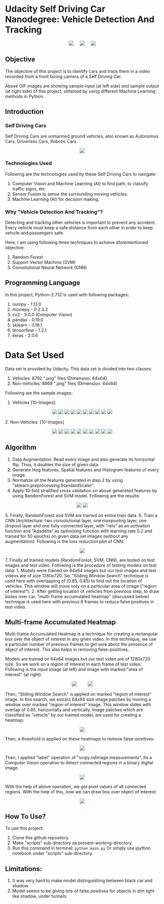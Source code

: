 # Udacity Self Driving Car Nanodegree: Vehicle Detection And Tracking

<p align="center">
<img src="https://github.com/sansinghsanjay/udacity_self_driving_car_vehicle_detection_and_tracking/blob/master/sample_input_output/sample_input.gif">
&nbsp &nbsp
<img src="https://github.com/sansinghsanjay/udacity_self_driving_car_vehicle_detection_and_tracking/blob/master/technologies_used/technologies_used.png">
&nbsp &nbsp
<img src="https://github.com/sansinghsanjay/udacity_self_driving_car_vehicle_detection_and_tracking/blob/master/sample_input_output/sample_output.gif">
</p>

## Objective
The objective of this project is to identify cars and track them in a video recorded from a front facing camera of a Self Driving Car.

Above GIF images are showing sample input (at left side) and sample output (at right side) of this project, obtained by using different Machine Learning methods in Python.

## Introduction

### Self Driving Cars
Self Driving Cars are unmanned ground vehicles, also known as Autonomus Cars, Driverless Cars, Robotic Cars. 
<p align="center">
<img src="https://github.com/sansinghsanjay/udacity_self_driving_car_vehicle_detection_and_tracking/blob/master/images/self-driving-car.jpg">
</p>

### Technologies Used
Following are the technologies used by these Self Driving Cars to navigate:
1. Computer Vision and Machine Learning (AI) to find path, to classify traffic signs, etc.
2. Sensor Fusion to sense the surrounding moving vehicles.
3. Machine Learning (AI) for decision making.

### Why "Vehicle Detection And Tracking"?
Detecting and tracking other vehicles is important to prevent any accident. Every vehicle must keep a safe distance from each other in order to keep vehicle and passengers safe.

Here, I am using following three techniques to achieve aforementioned objective:
1. Random Forest
2. Support Vector Machine (SVM)
3. Convolutional Neural Network (CNN)

## Programming Language
In this project, Python-2.7.12 is used with following packages:
1. numpy - 1.13.0
2. moviepy - 0.2.3.2
3. cv2 - 3.0.0 (Computer Vision)
4. pandas - 0.19.0
5. sklearn - 0.18.1
6. tensorflow - 1.2.1
7. keras - 2.0.6

# Data Set Used
Data set is provided by Udacity. This data set is divided into two classes:
1. Vehicles: 8792 ".png" files (Dimension: 64x64)
2. Non-Vehicles: 8968 ".png" files (Dimension: 64x64)

Following are the sample images:
1. Vehicles [10-Images]:
<p align="center">
<img src="https://github.com/sansinghsanjay/udacity_self_driving_car_vehicle_detection_and_tracking/blob/master/sample_data/vehicle/image0007.png">
<img src="https://github.com/sansinghsanjay/udacity_self_driving_car_vehicle_detection_and_tracking/blob/master/sample_data/vehicle/image0036.png">
<img src="https://github.com/sansinghsanjay/udacity_self_driving_car_vehicle_detection_and_tracking/blob/master/sample_data/vehicle/image0067.png">
<img src="https://github.com/sansinghsanjay/udacity_self_driving_car_vehicle_detection_and_tracking/blob/master/sample_data/vehicle/image0194.png">
<img src="https://github.com/sansinghsanjay/udacity_self_driving_car_vehicle_detection_and_tracking/blob/master/sample_data/vehicle/image0214.png">
<img src="https://github.com/sansinghsanjay/udacity_self_driving_car_vehicle_detection_and_tracking/blob/master/sample_data/vehicle/image0305.png">
<img src="https://github.com/sansinghsanjay/udacity_self_driving_car_vehicle_detection_and_tracking/blob/master/sample_data/vehicle/image0750.png">
<img src="https://github.com/sansinghsanjay/udacity_self_driving_car_vehicle_detection_and_tracking/blob/master/sample_data/vehicle/image0843.png">
<img src="https://github.com/sansinghsanjay/udacity_self_driving_car_vehicle_detection_and_tracking/blob/master/sample_data/vehicle/image0876.png">
<img src="https://github.com/sansinghsanjay/udacity_self_driving_car_vehicle_detection_and_tracking/blob/master/sample_data/vehicle/image0887.png">
</p>
2. Non-Vehicles: [10-Images]
<p align="center">
<img src="https://github.com/sansinghsanjay/udacity_self_driving_car_vehicle_detection_and_tracking/blob/master/sample_data/non_vehicle/extra1729.png">
<img src="https://github.com/sansinghsanjay/udacity_self_driving_car_vehicle_detection_and_tracking/blob/master/sample_data/non_vehicle/extra2.png">
<img src="https://github.com/sansinghsanjay/udacity_self_driving_car_vehicle_detection_and_tracking/blob/master/sample_data/non_vehicle/extra2476.png">
<img src="https://github.com/sansinghsanjay/udacity_self_driving_car_vehicle_detection_and_tracking/blob/master/sample_data/non_vehicle/extra26.png">
<img src="https://github.com/sansinghsanjay/udacity_self_driving_car_vehicle_detection_and_tracking/blob/master/sample_data/non_vehicle/extra423.png">
<img src="https://github.com/sansinghsanjay/udacity_self_driving_car_vehicle_detection_and_tracking/blob/master/sample_data/non_vehicle/extra5227.png">
<img src="https://github.com/sansinghsanjay/udacity_self_driving_car_vehicle_detection_and_tracking/blob/master/sample_data/non_vehicle/extra819.png">
<img src="https://github.com/sansinghsanjay/udacity_self_driving_car_vehicle_detection_and_tracking/blob/master/sample_data/non_vehicle/image216.png">
<img src="https://github.com/sansinghsanjay/udacity_self_driving_car_vehicle_detection_and_tracking/blob/master/sample_data/non_vehicle/image828.png">
<img src="https://github.com/sansinghsanjay/udacity_self_driving_car_vehicle_detection_and_tracking/blob/master/sample_data/non_vehicle/image93.png">
</p>

## Algorithm
1. Data Augmentation: Read every image and also generate its horizontal flip. Thus, it doubles the size of given data.
2. Generate Hog features, Spatial features and Histogram features of every image.
3. Normalize all the features generated in step 2 by using "sklearn.preprocessing.StandardScaler".
4. Apply 10-fold stratified cross validation on above generated features by using RandomForest and SVM model. Following are the results:
<p align="center">
<img src="https://github.com/sansinghsanjay/udacity_self_driving_car_vehicle_detection_and_tracking/blob/master/plots/svm_rf_accuracy_comparison.png">
<img src="https://github.com/sansinghsanjay/udacity_self_driving_car_vehicle_detection_and_tracking/blob/master/plots/svm_rf_kappa_comparison.png">
</p>
5. Finally, RandomForest and SVM are trained on entire train data.
6. Train a CNN (Architecture: two convolutional layer, one maxpooling layer, one dropout layer and one fully-connected layer, with "relu" as an activation function and "Adadelta" as optimizing function with learning rate 0.2 and trained for 50 epochs) on given data set images (without any augmentation). Following is the loss reduction plot of CNN:
<p align="center">
<img src="https://github.com/sansinghsanjay/udacity_self_driving_car_vehicle_detection_and_tracking/blob/master/plots/cnn_loss.png">
</p>
7. Finally all trained models (RandomForest, SVM, CNN), are tested on test images and test video. Following is the procedure of testing models on test data:
	1. Models were trained on 64x64 images but our test images and test videos are of size 1280x720. So, "Sliding Window Search" technique is used here with overlapping of (0.85, 0.85) to find out the location of vehicles. This window will move only on a particular area of image ("region of interest").
	2. After getting location of vehicles from previous step, to draw boxes over car, "multi-frame accumulated heatmap" (discussed below) technique is used here with previous 8 frames to reduce false positives in test video.

## Multi-frame Accumulated Heatmap
Multi-frame Accumulated Heatmap is a technique for creating a rectangular box over the object of interest in any given video. In this technique, we use a particular number of previous frames to get sure about the presence of object of interest. This also helps in removing false-positives.

Models are trained on 64x64 images but our test video are of 1280x720 size. So we work on a region of interest in each frame of test video.
Following is the input image (at left) and image with marked "area of interest" (at right):
<p align="center">
<img src="https://github.com/sansinghsanjay/udacity_self_driving_car_vehicle_detection_and_tracking/blob/master/images/input.jpg">
&nbsp &nbsp
&nbsp &nbsp
<img src="https://github.com/sansinghsanjay/udacity_self_driving_car_vehicle_detection_and_tracking/blob/master/images/input_roi.jpeg">
</p>
Then, "Sliding Window Search" is applied on marked "region of interest" image. In this search, we extract 64x64 size image patches by moving a window over marked "region of interest" image. This window slides with overlap of 0.85, horizontally and vertically.
Image patches which are classified as "vehicle" by our trained model, are used for creating a heatmap:
<p align="center">
<img src="https://github.com/sansinghsanjay/udacity_self_driving_car_vehicle_detection_and_tracking/blob/master/images/heatmap.jpeg">
</p>
Then, a threshold is applied on these heatmaps to remove false-positives:
<p align="center">
<img src="https://github.com/sansinghsanjay/udacity_self_driving_car_vehicle_detection_and_tracking/blob/master/images/threshold_heatmap.jpeg">
</p>
Then, I applied "label" operation of "scipy.ndimage.measurements". Its a Computer Vision operation to detect connected regions in a binary digital image.
<p align="center">
<img src="https://github.com/sansinghsanjay/udacity_self_driving_car_vehicle_detection_and_tracking/blob/master/images/scipy_label.jpeg">
</p>
With the help of above operation, we got pixel values of all connected regions. With the help of this, now we can draw box over object of interest:
<p align="center">
<img src="https://github.com/sansinghsanjay/udacity_self_driving_car_vehicle_detection_and_tracking/blob/master/images/output.jpeg">
</p>

## How To Use?
To use this project:
1. Clone this github repository.
2. Make "scripts" sub-directory as present-working-directory.
3. Run this command in terminal: ```python main.py```
Or simply use ipython notebook under "scripts" sub-directory.

## Limitations:
1. It was very hard to make model distinguishing between black car and shadow.
2. Model seems to be giving lots of false positives for objects in dim light like shadow, under tunnels.
